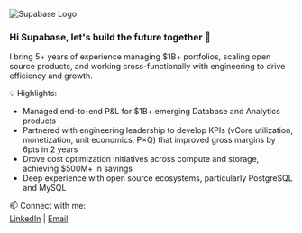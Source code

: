 
![Supabase Logo](https://supabase.com/_next/image?url=%2Fimages%2Fsupabase-logo-wordmark--light.svg&w=3840&q=75)

### Hi Supabase, let's build the future together 🚀

I bring 5+ years of experience managing $1B+ portfolios, scaling open source products, and working cross-functionally with engineering to drive efficiency and growth.

💡 Highlights:
- Managed end-to-end P&L for $1B+ emerging Database and Analytics products
- Partnered with engineering leadership to develop KPIs (vCore utilization, monetization, unit economics, P×Q) that improved gross margins by 6pts in 2 years
- Drove cost optimization initiatives across compute and storage, achieving $500M+ in savings
- Deep experience with open source ecosystems, particularly PostgreSQL and MySQL

📫 Connect with me:  
[LinkedIn](https://www.linkedin.com/in/nikolaput/) | [Email](mailto:nlaput@umich.edu)
